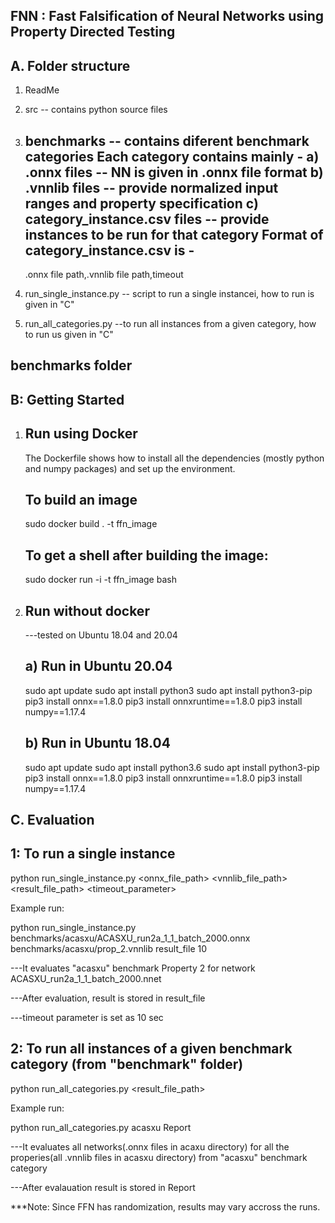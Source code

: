 FNN : Fast Falsification of Neural Networks using Property Directed Testing
----------------------------------------------------------------------------

A. Folder structure
   -------------------

   1. ReadMe
   2. src  -- contains python source files
   3. benchmarks -- contains diferent benchmark categories
      Each category contains mainly - 
      a) .onnx files -- NN is given in .onnx file format
      b) .vnnlib files  -- provide normalized input ranges and property specification
      c) category_instance.csv files -- provide instances to be run for that category 
        Format of category_instance.csv is  -
        --------------------------------------
        .onnx file path,.vnnlib file path,timeout

   4. run_single_instance.py -- script to run a single instancei, how to run is given in "C"
   5. run_all_categories.py --to run all instances from a given category, how to run us given in "C" 
  
benchmarks folder
-----------------
   
B: Getting Started
   -------------------------

1. Run using Docker 
   --------------------------
    The Dockerfile shows how to install all the dependencies (mostly python and numpy packages) and set up the environment. 

    To build an image
    -----------------
    sudo docker build . -t ffn_image 

    To get a shell after building the image:
    -------------------------------------------
    sudo docker run -i -t ffn_image bash

2. Run without docker 
   ------------------------

   ---tested on Ubuntu 18.04 and 20.04
   
   a) Run in Ubuntu 20.04
   --------------------------
     sudo apt update
     sudo apt install python3
     sudo apt install python3-pip
     pip3 install onnx==1.8.0
     pip3 install onnxruntime==1.8.0
     pip3 install numpy==1.17.4

   b) Run in Ubuntu 18.04
   --------------------------
     sudo apt update
     sudo apt install python3.6
     sudo apt install python3-pip
     pip3 install onnx==1.8.0
     pip3 install onnxruntime==1.8.0
     pip3 install numpy==1.17.4

   
C. Evaluation
   ---------------
1: To run a single instance
   ------------------------------
python run_single_instance.py <onnx_file_path> <vnnlib_file_path> <result_file_path> <timeout_parameter>


Example run:

python run_single_instance.py benchmarks/acasxu/ACASXU_run2a_1_1_batch_2000.onnx benchmarks/acasxu/prop_2.vnnlib result_file 10

 ---It evaluates "acasxu" benchmark Property 2 for network ACASXU_run2a_1_1_batch_2000.nnet
 
 ---After evaluation, result is stored in result_file
 
 ---timeout parameter is set as 10 sec


2: To run all instances of a given benchmark category (from "benchmark" folder)
   ---------------------------------------------------------------------------
python run_all_categories.py  <category> <result_file_path>

Example run:

python run_all_categories.py acasxu Report 

 ---It evaluates all networks(.onnx files in acaxu directory) for all the properies(all .vnnlib files in acasxu directory) from "acasxu" benchmark category 
 
 ---After evalauation result is stored in Report

***Note: Since FFN has randomization, results may vary accross the runs.

